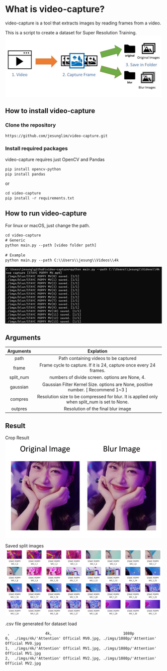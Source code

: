 # What is video-capture?
video-capture is a tool that extracts images by reading frames from a video.

This is a script to create a dataset for Super Resolution Training.
![diagram](screenshots/diagram.jpg)

## How to install video-capture

### Clone the repository
```
https://github.com/jesunglim/video-capture.git
```

### Install required packages
video-capture requires just OpenCV and Pandas

```
pip install opencv-python
pip install pandas
```

or

```
cd video-capture
pip install -r requirements.txt
```

## How to run video-capture
For linux or macOS, just change the path.
```
cd video-capture
# Generic
python main.py --path [video folder path]

# Example
python main.py --path C:\\Users\\jesung\\Videos\\4k
```
![photo](screenshots/run.png)

## Arguments
|   Arguments   |       Explation
|:-------------:|:------------------------------------:|
|   path        |   Path containing videos to be captured
|   frame       |   Frame cycle to capture. If it is 24, capture once every 24 frames.
|   split_num   |   numbers of divide screen. options are None, 4.
|   gaussian    |   Gaussian Filter Kernel Size. options are None, positive number. [ Recommend 1~3 ]
|   compres     |   Resolution size to be compressed for blur. It is applied only when split_num is set to None.
|   outpres     |   Resolution of the final blur image

## Result
Crop Result
![crop_result](screenshots/crop_result.jpg)

Saved split images
![split_result](screenshots/split_result.png)

.csv file generated for dataset load
```
 ,	              4k,	                             1080p
0,	./imgs/4k/'Attention' Official MV0.jpg,	./imgs/1080p/'Attention' Official MV0.jpg
1,	./imgs/4k/'Attention' Official MV1.jpg,	./imgs/1080p/'Attention' Official MV1.jpg
2,	./imgs/4k/'Attention' Official MV2.jpg,	./imgs/1080p/'Attention' Official MV2.jpg
```
